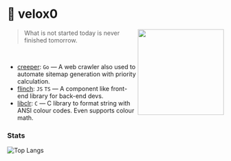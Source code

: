 # 🥏 velox0

<img width="200px" src="https://cataas.com/cat" align="right">

> What is not started today is never finished tomorrow.

<br />

- [creeper](https://www.github.com/velox0/creeper): `Go` — A web crawler also used to automate sitemap generation with priority calculation.
- [flinch](https://www.github.com/velox0/flinch): `JS` `TS` — A component like front-end library for back-end devs.
- [libclr](https://www.github.com/velox0/libclr): `C` — C library to format string with ANSI colour codes. Even supports colour math.

### Stats

![Top Langs](https://github-readme-stats.vercel.app/api/top-langs/?username=Velox0&layout=compact&theme=radical)
